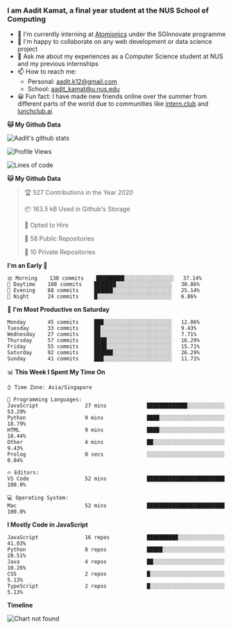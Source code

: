 ### I am Aadit Kamat, a final year student at the NUS School of Computing

- 🏢 I'm currently interning at [Atomionics](https://www.sginnovate.com/investments/atomionics) under the SGInnovate programme
- 👯 I'm happy to collaborate on any web development or data science project
- 💬 Ask me about my experiences as a Computer Science student at NUS and my previous internships
- 📫 How to reach me: 
     - Personal: aadit.k12@gmail.com
     - School: aadit_kamat@u.nus.edu
- 😀 Fun fact: I have made new friends online over the summer from different parts of the world due to communities <t> like [intern.club](https://intern.club) and [lunchclub.ai](https://lunchclub.ai/)
     
**🐱 My Github Data**  
     
![Aadit's github stats](https://github-readme-stats.vercel.app/api?username=aaditkamat&count_private=true&show_icons=true)

<!--START_SECTION:waka-->
![Profile Views](http://img.shields.io/badge/Profile%20Views-33-blue)

![Lines of code](https://img.shields.io/badge/From%20Hello%20World%20I%27ve%20Written-24.1%20million%20lines%20of%20code-blue)

**🐱 My Github Data** 

> 🏆 527 Contributions in the Year 2020
 > 
> 📦 163.5 kB Used in Github's Storage 
 > 
> 💼 Opted to Hire
 > 
> 📜 58 Public Repositories 
 > 
> 🔑 10 Private Repositories  

**I'm an Early 🐤** 

```text
🌞 Morning    130 commits    █████████░░░░░░░░░░░░░░░░   37.14% 
🌆 Daytime    108 commits    ███████░░░░░░░░░░░░░░░░░░   30.86% 
🌃 Evening    88 commits     ██████░░░░░░░░░░░░░░░░░░░   25.14% 
🌙 Night      24 commits     █░░░░░░░░░░░░░░░░░░░░░░░░   6.86%

```
📅 **I'm Most Productive on Saturday** 

```text
Monday       45 commits     ███░░░░░░░░░░░░░░░░░░░░░░   12.86% 
Tuesday      33 commits     ██░░░░░░░░░░░░░░░░░░░░░░░   9.43% 
Wednesday    27 commits     ██░░░░░░░░░░░░░░░░░░░░░░░   7.71% 
Thursday     57 commits     ████░░░░░░░░░░░░░░░░░░░░░   16.29% 
Friday       55 commits     ████░░░░░░░░░░░░░░░░░░░░░   15.71% 
Saturday     92 commits     ██████░░░░░░░░░░░░░░░░░░░   26.29% 
Sunday       41 commits     ███░░░░░░░░░░░░░░░░░░░░░░   11.71%

```


📊 **This Week I Spent My Time On** 

```text
⌚︎ Time Zone: Asia/Singapore

💬 Programming Languages: 
JavaScript               27 mins             █████████████░░░░░░░░░░░░   53.29% 
Python                   9 mins              ████░░░░░░░░░░░░░░░░░░░░░   18.79% 
HTML                     9 mins              ████░░░░░░░░░░░░░░░░░░░░░   18.44% 
Other                    4 mins              ██░░░░░░░░░░░░░░░░░░░░░░░   9.43% 
Prolog                   0 secs              ░░░░░░░░░░░░░░░░░░░░░░░░░   0.04%

🔥 Editors: 
VS Code                  52 mins             █████████████████████████   100.0%

💻 Operating System: 
Mac                      52 mins             █████████████████████████   100.0%

```

**I Mostly Code in JavaScript** 

```text
JavaScript               16 repos            ██████████░░░░░░░░░░░░░░░   41.03% 
Python                   8 repos             █████░░░░░░░░░░░░░░░░░░░░   20.51% 
Java                     4 repos             ██░░░░░░░░░░░░░░░░░░░░░░░   10.26% 
CSS                      2 repos             █░░░░░░░░░░░░░░░░░░░░░░░░   5.13% 
TypeScript               2 repos             █░░░░░░░░░░░░░░░░░░░░░░░░   5.13%

```


**Timeline**

![Chart not found](https://raw.githubusercontent.com/aaditkamat/aaditkamat/master/charts/bar_graph.png) 


<!--END_SECTION:waka-->
